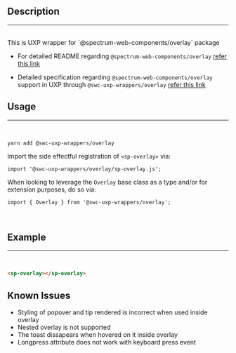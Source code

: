 ## Description

---

<br />
This is UXP wrapper for `@spectrum-web-components/overlay` package 
<br />

-   For detailed README regarding `@spectrum-web-components/overlay` [refer this link](https://www.npmjs.com/package/@spectrum-web-components/overlay/v/0.37.0)

-   Detailed specification regarding `@spectrum-web-components/overlay` support in UXP through `@swc-uxp-wrappers/overlay` [refer this link](https://developer.adobe.com/photoshop/uxp/2022/uxp-api/reference-spectrum/swc/)

## Usage

---

<br />

```
yarn add @swc-uxp-wrappers/overlay
```

Import the side effectful registration of `<sp-overlay>` via:

```
import '@swc-uxp-wrappers/overlay/sp-overlay.js';
```

When looking to leverage the `Overlay` base class as a type and/or for extension purposes, do so via:

```
import { Overlay } from '@swc-uxp-wrappers/overlay';
```

<br />

## Example

---

<br />

```html
<sp-overlay></sp-overlay>
```
## Known Issues
- Styling of popover and tip rendered is incorrect  when used inside overlay
- Nested overlay is not supported
- The toast dissapears when hovered on it inside overlay
- Longpress attribute does not work with keyboard press event